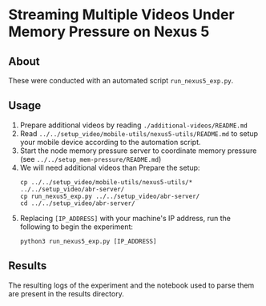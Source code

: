 # Streaming Multiple Videos Under Memory Pressure on Nexus 5

## About

These were conducted with an automated script `run_nexus5_exp.py`.

## Usage

1. Prepare additional videos by reading `./additional-videos/README.md`
1. Read `../../setup_video/mobile-utils/nexus5-utils/README.md` to setup your mobile device according to the automation script.
1. Start the node memory pressure server to coordinate memory pressure (see `../../setup_mem-pressure/README.md`)
1. We will need additional videos than Prepare the setup:
    ```
    cp ../../setup_video/mobile-utils/nexus5-utils/* ../../setup_video/abr-server/
    cp run_nexus5_exp.py ../../setup_video/abr-server/
    cd ../../setup_video/abr-server/
    ```
1. Replacing `[IP_ADDRESS]` with your machine's IP address, run the following to begin the experiment:
    ```
    python3 run_nexus5_exp.py [IP_ADDRESS]
    ```

## Results

The resulting logs of the experiment and the notebook used to parse them are present in the results directory.
